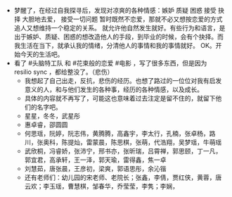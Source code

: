 - 梦醒了，在经过自我探寻后，发现对凉爽的各种情感：嫉妒 质疑 困惑 接受 抉择
  大胆地去爱， 接受一切问题
  暂时既然不恋爱，那就不必又想按恋爱的方式追人又想维持一个稳定的关系。 就允许他自然发生就好。有些行为和语言，是出于嫉妒、质疑、困惑的想改造他人的手段，到毕业的时候，会有个抉择。而我生活在当下，就承认我的情绪，分清他人的事情和我的事情就好。
  OK。开始今天的生活吧。
- 看了 #头脑特工队 和 #花束般的恋爱 #电影 ，写了很多东西，但是因为 resilio sync ，都给整没了。（悲伤）
	- 我想起了自己出走，反抗，悲伤的经历。也想了路过的一位位对我有启发意义的人，和与他们发生的各种事，经历的各种情感，以及成长。
	- 具体的内容就不再写了，可能这也意味着过去注定是留不住的，就留下他们的名字吧。
	- 星星，冬冬，武星彤
	- 惠卓睿，邵圆圆
	- 何思瑶，阮婷，阮志伟，黄腾腾，高鑫宇，李太行，孔楠，张卓杨，路川，张奥科，陈提灿，雷蒙晨，陈思棋，张萌，代浩翔，吴梦瑶，牛萌瑶
	- 武欣桐，冯睿娇，张沛宁，邢书亦，张昕瑞，吕霄禅，郭思颐，丁一凡，郭宜君，高承轩，王一泽，郭天瑜，雷得鑫，焦一卓
	- 刘慧茹，唐张晨，王彦初，梁爽，郭语思彤，余沁锴
	- 还有老师们：幼儿园的宋老师、老院长；张鑫，李倩，贾红侠，黄蓉，唐云欢；李玉瑶，曹慧棋，邹春华，乔莹莹，李隽；李娴，